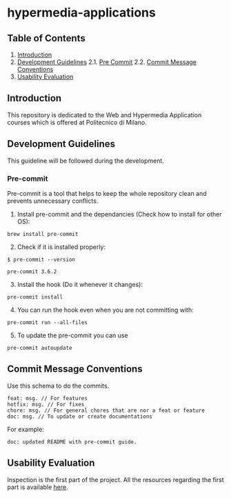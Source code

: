 
# hypermedia-applications


## **Table of Contents**

1. [Introduction](#introduction)
2. [Development Guidelines](#development-guidelines)
	2.1. [Pre Commit](#pre-commit)
	2.2. [Commit Message Conventions](#commit-message-conventions)
3. [Usability Evaluation](#usability-evaluation)


## **Introduction**
This repository is dedicated to the Web and Hypermedia Application courses which is offered at Politecnico di Milano.

## **Development Guidelines**
This guideline will be followed during the development.
### **Pre-commit**
Pre-commit is a tool that helps to keep the whole repository clean and prevents unnecessary conflicts.
1. Install pre-commit and the dependancies (Check how to install for other OS):

```
brew install pre-commit
```

2. Check if it is installed properly:

```
$ pre-commit --version

pre-commit 3.6.2
```

3. Install the hook (Do it whenever it changes):

```
pre-commit install
```

4. You can run the hook even when you are not committing with:

```
pre-commit run --all-files
```

5. To update the pre-commit you can use

```
pre-commit autoupdate
```
## **Commit Message Conventions**
Use this schema to do the commits.
```
feat: msg. // For features
hotfix: msg. // For fixes
chore: msg. // For general chores that are nor a feat or feature
doc: msg. // To update or create documentations
```
For example:
```
doc: updated README with pre-commit guide.
```
## **Usability Evaluation**
Inspection is the first part of the project. All the resources regarding the first part is available [here](https://github.com/hessamhz/hypermedia-applications/tree/main/usabality_evaluation).
